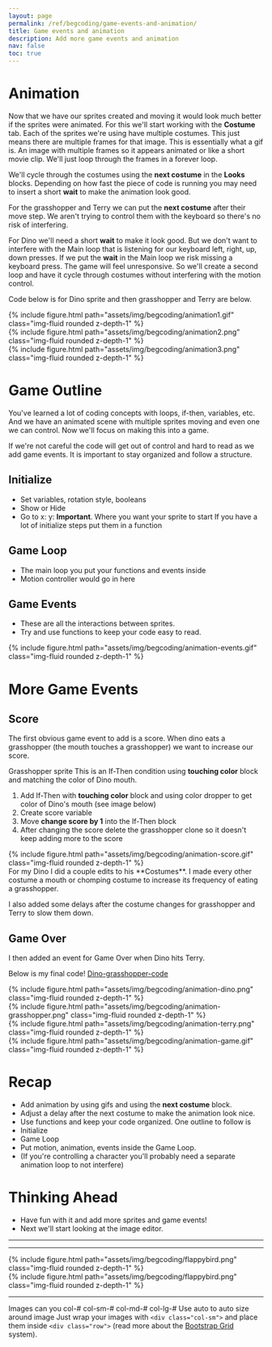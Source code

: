 ```yaml
---
layout: page
permalink: /ref/begcoding/game-events-and-animation/
title: Game events and animation
description: Add more game events and animation
nav: false
toc: true
---
```

# Animation
Now that we have our sprites created and moving it would look much better if the sprites were animated. For this we'll start working with the **Costume** tab. Each of the sprites we're using have multiple costumes. This just means there are multiple frames for that image. This is essentially what a gif is. An image with multiple frames so it appears animated or like a short movie clip. We'll just loop through the frames in a forever loop.​

We'll cycle through the costumes using the **next costume** in the **Looks** blocks. Depending on how fast the piece of code is running you may need to insert a short **wait** to make the animation look good.

For the grasshopper and Terry we can put the **next costume** after their move step. We aren't trying to control them with the keyboard so there's no risk of interfering.

For Dino we'll need a short **wait** to make it look good. But we don't want to interfere with the Main loop that is listening for our keyboard left, right, up, down presses. If we put the **wait** in the Main loop we risk missing a keyboard press. The game will feel unresponsive. So we'll create a second  loop and have it cycle through costumes without interfering with the motion control.

Code below is for Dino sprite and then grasshopper and Terry are below.

<div class="row">
    <div class="col-md mt-3 mt-md-0">
        {% include figure.html path="assets/img/begcoding/animation1.gif" class="img-fluid rounded z-depth-1" %}
    </div>
</div>

<div class="row">
    <div class="col-md mt-3 mt-md-0">
        {% include figure.html path="assets/img/begcoding/animation2.png" class="img-fluid rounded z-depth-1" %}
    </div>
    <div class="col-md mt-3 mt-md-0">
        {% include figure.html path="assets/img/begcoding/animation3.png" class="img-fluid rounded z-depth-1" %}
    </div>
</div>


# Game Outline
You've learned a lot of coding concepts with loops, if-then, variables, etc. And we have an animated scene with multiple sprites moving and even one we can control. Now we'll focus on making this into a game.​​​

If we're not careful the code will get out of control and hard to read as we add game events. It is important to stay organized and follow a structure. ​
​
## ​Initialize
* Set variables, rotation style, booleans
* Show or Hide
* Go to x:  y:  **Important**. Where you want your sprite to start
    If you have a lot of initialize steps put them in a function
​
## Game Loop
* The main loop you put your functions and events inside
* Motion controller would go in here
​
## Game Events
* These are all the interactions between sprites.
* Try and use functions to keep your code easy to read.

<div class="row">
    <div class="col-md mt-3 mt-md-0">
        {% include figure.html path="assets/img/begcoding/animation-events.gif" class="img-fluid rounded z-depth-1" %}
    </div>
</div>

# More Game Events

## Score
The first obvious game event to add is a score. When dino eats a grasshopper (the  mouth touches a grasshopper) we want to increase our score.

Grasshopper sprite
This is an If-Then condition using **touching color** block and matching the color of Dino mouth.
1. Add If-Then with **touching color** block and using color dropper to get color of Dino's mouth (see image below)
2. Create score variable
3. Move **change score by 1** into the If-Then block
4. After changing the score delete the grasshopper clone so it doesn't keep adding more to the score​
<div class="row">
    <div class="col-md mt-3 mt-md-0">
        {% include figure.html path="assets/img/begcoding/animation-score.gif" class="img-fluid rounded z-depth-1" %}
    </div>
</div>
For my Dino I did a couple edits to his **Costumes**. I made every other costume a mouth or chomping costume to increase its frequency of eating a grasshopper.

I also added some delays after the costume changes for grasshopper and Terry to slow them down.

## Game Over
I then added an event for Game Over when Dino hits Terry.

Below is my final code! [Dino-grasshopper-code](https://scratch.mit.edu/projects/487067394/)
<div class="row">
    <div class="col-md mt-3 mt-md-0">
        {% include figure.html path="assets/img/begcoding/animation-dino.png" class="img-fluid rounded z-depth-1" %}
    </div>
</div>
<div class="row">
    <div class="col-md mt-3 mt-md-0">
        {% include figure.html path="assets/img/begcoding/animation-grasshopper.png" class="img-fluid rounded z-depth-1" %}
    </div>
</div>
<div class="row">
    <div class="col-md mt-3 mt-md-0">
        {% include figure.html path="assets/img/begcoding/animation-terry.png" class="img-fluid rounded z-depth-1" %}
    </div>
</div>
<div class="row">
    <div class="col-md mt-3 mt-md-0">
        {% include figure.html path="assets/img/begcoding/animation-game.gif" class="img-fluid rounded z-depth-1" %}
    </div>
</div>

# Recap
* Add animation by using gifs and using the **next costume** block.
* Adjust a delay after the next costume to make the animation look nice.
* Use functions and keep your code organized. One outline to follow is
* Initialize
* Game Loop
* Put motion, animation, events inside the Game Loop.
* (If you're controlling a character you'll probably need a separate animation loop to not interfere)

# Thinking Ahead
* Have fun with it and add more sprites and game events!
* Next we'll start looking at the image editor.

-----------------------------  
-----------------------------  
<div class="row">
    <div class="col-md-auto mt-3 mt-md-0">
        {% include figure.html path="assets/img/begcoding/flappybird.png" class="img-fluid rounded z-depth-1" %}
    </div>
</div>

<div class="row justify-content-center float-right">
    <div class="col-4-auto mt-3 mt-md-0">
        {% include figure.html path="assets/img/begcoding/flappybird.png" class="img-fluid rounded z-depth-1" %}
    </div>
</div>

----------------------------
Images
can you col-#  col-sm-#   col-md-#   col-lg-#
Use auto to auto size around image
Just wrap your images with `<div class="col-sm">` and place them inside `<div class="row">` (read more about the <a href="https://getbootstrap.com/docs/4.4/layout/grid/">Bootstrap Grid</a> system).